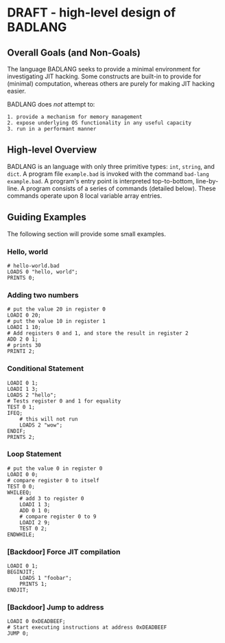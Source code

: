 # DRAFT - high-level design of BADLANG

## Overall Goals (and Non-Goals)

The language BADLANG seeks to provide a minimal environment for investigating JIT hacking. Some constructs are built-in to provide for (minimal) computation, whereas others are purely for making JIT hacking easier.

BADLANG does _not_ attempt to:

    1. provide a mechanism for memory management
    2. expose underlying OS functionality in any useful capacity
    3. run in a performant manner


## High-level Overview

BADLANG is an language with only three primitive types: `int`, `string`, and `dict`. A program file `example.bad` is invoked with the command `bad-lang example.bad`. A program's entry point is interpreted top-to-bottom, line-by-line. A program consists of a series of commands (detailed below). These commands operate upon 8 local variable array entries.


## Guiding Examples

The following section will provide some small examples.


### Hello, world

```
# hello-world.bad
LOADS 0 "hello, world";
PRINTS 0;
```

### Adding two numbers

```
# put the value 20 in register 0
LOADI 0 20;
# put the value 10 in register 1
LOADI 1 10;
# Add registers 0 and 1, and store the result in register 2
ADD 2 0 1;
# prints 30
PRINTI 2;
```

### Conditional Statement

```
LOADI 0 1;
LOADI 1 3;
LOADS 2 "hello";
# Tests register 0 and 1 for equality
TEST 0 1;
IFEQ;
    # this will not run
    LOADS 2 "wow";
ENDIF;
PRINTS 2;
```

### Loop Statement

```
# put the value 0 in register 0
LOADI 0 0;
# compare register 0 to itself
TEST 0 0;
WHILEEQ;
    # add 3 to register 0
    LOADI 1 3;
    ADD 0 1 0;
    # compare register 0 to 9
    LOADI 2 9;
    TEST 0 2;
ENDWHILE;
```

### [Backdoor] Force JIT compilation

```
LOADI 0 1;
BEGINJIT;
    LOADS 1 "foobar";
    PRINTS 1;
ENDJIT;
```

### [Backdoor] Jump to address

```
LOADI 0 0xDEADBEEF;
# Start executing instructions at address 0xDEADBEEF
JUMP 0;
```
